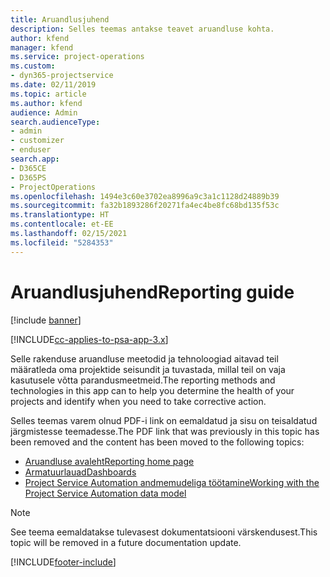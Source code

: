 ```yaml
---
title: Aruandlusjuhend
description: Selles teemas antakse teavet aruandluse kohta.
author: kfend
manager: kfend
ms.service: project-operations
ms.custom:
- dyn365-projectservice
ms.date: 02/11/2019
ms.topic: article
ms.author: kfend
audience: Admin
search.audienceType:
- admin
- customizer
- enduser
search.app:
- D365CE
- D365PS
- ProjectOperations
ms.openlocfilehash: 1494e3c60e3702ea8996a9c3a1c1128d24889b39
ms.sourcegitcommit: fa32b1893286f20271fa4ec4be8fc68bd135f53c
ms.translationtype: HT
ms.contentlocale: et-EE
ms.lasthandoff: 02/15/2021
ms.locfileid: "5284353"
---
```

# <a name="reporting-guide"></a><span data-ttu-id="cad2d-103">Aruandlusjuhend</span><span class="sxs-lookup"><span data-stu-id="cad2d-103">Reporting guide</span></span>

[!include [banner](../../includes/psa-now-project-operations.md)]

[!INCLUDE[cc-applies-to-psa-app-3.x](../../includes/cc-applies-to-psa-app-3x.md)]

<span data-ttu-id="cad2d-104">Selle rakenduse aruandluse meetodid ja tehnoloogiad aitavad teil määratleda oma projektide seisundit ja tuvastada, millal teil on vaja kasutusele võtta parandusmeetmeid.</span><span class="sxs-lookup"><span data-stu-id="cad2d-104">The reporting methods and technologies in this app can to help you determine the health of your projects and identify when you need to take corrective action.</span></span> 

<span data-ttu-id="cad2d-105">Selles teemas varem olnud PDF-i link on eemaldatud ja sisu on teisaldatud järgmistesse teemadesse.</span><span class="sxs-lookup"><span data-stu-id="cad2d-105">The PDF link that was previously in this topic has been removed and the content has been moved to the following topics:</span></span>

- [<span data-ttu-id="cad2d-106">Aruandluse avaleht</span><span class="sxs-lookup"><span data-stu-id="cad2d-106">Reporting home page</span></span>](../reports-reporting-dynamics-365-project-service.md)
- [<span data-ttu-id="cad2d-107">Armatuurlauad</span><span class="sxs-lookup"><span data-stu-id="cad2d-107">Dashboards</span></span>](../reports-dashboards.md)
- [<span data-ttu-id="cad2d-108">Project Service Automation andmemudeliga töötamine</span><span class="sxs-lookup"><span data-stu-id="cad2d-108">Working with the Project Service Automation data model</span></span>](../reports-working-project-service-data-model.md)

> [!NOTE]
> <span data-ttu-id="cad2d-109">See teema eemaldatakse tulevasest dokumentatsiooni värskendusest.</span><span class="sxs-lookup"><span data-stu-id="cad2d-109">This topic will be removed in a future documentation update.</span></span> 


[!INCLUDE[footer-include](../../includes/footer-banner.md)]